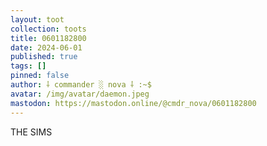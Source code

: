 ```yaml
---
layout: toot
collection: toots
title: 0601182800
date: 2024-06-01
published: true
tags: []
pinned: false
author: ⸸ commander ░ nova ⸸ :~$
avatar: /img/avatar/daemon.jpeg
mastodon: https://mastodon.online/@cmdr_nova/0601182800
---
```


THE SIMS
